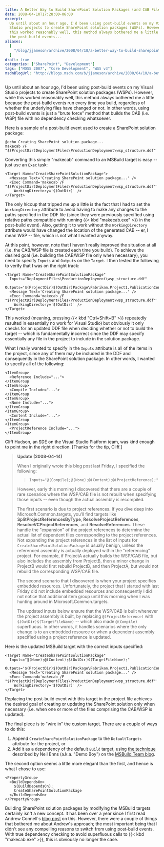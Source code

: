 ```yaml
---
title: A Better Way to Build SharePoint Solution Packages (and CAB Files)
date: 2008-04-10T17:28:00-06:00
excerpt:
  Up until about an hour ago, I'd been using post-build events on my Visual
  Studio projects to create SharePoint solution packages (WSPs). However, while
  this worked reasonably well, this method always bothered me a little because
  the post-build events...
aliases:
  [
    "/blog/jjameson/archive/2008/04/10/a-better-way-to-build-sharepoint-solution-packages-and-cab-files.aspx",
  ]
draft: true
categories: ["SharePoint", "Development"]
tags: ["MOSS 2007", "Core Development", "WSS v3"]
msdnBlogUrl: "http://blogs.msdn.com/b/jjameson/archive/2008/04/10/a-better-way-to-build-sharepoint-solution-packages-and-cab-files.aspx"
---
```


Up until about an hour ago, I'd been using post-build events on my Visual Studio
projects to create SharePoint solution packages (WSPs). However, while this
worked reasonably well, this method always bothered me a little because the
post-build events run every time you build, regardless of whether the underlying
files have changed or not. In other words, using post-build events is just a
"brute force" method that builds the CAB (i.e. WSP) file with no dependency
checking whatsoever.

Here is a sample of a post-build event used to create a SharePoint solution
package:

```
@echo Creating SharePoint solution package...
makecab /F "$(ProjectDir)DeploymentFiles\ProductionDeployment\wsp_structure.ddf"
```

Converting this simple "makecab" command to an MSBuild target is easy -- just
use an `Exec` task:

```
<Target Name="CreateSharePointSolutionPackage">
  <Message Text='Creating SharePoint solution package...' />
  <Exec Command='makecab /F "$(ProjectDir)DeploymentFiles\ProductionDeployment\wsp_structure.ddf"'
    WorkingDirectory='$(OutDir)' />
</Target>
```

The only hiccup that tripped me up a little is the fact that I had to set the
`WorkingDirectory` attribute to avoid having to make any changes to the paths
specified in the DDF file (since they were previously specified using relative
paths compatible with running {{< kbd "makecab.exe" >}} in the post-build
event). Also, getting it to work without the `WorkingDirectory` attribute would
have changed the location of the generated CAB -- er, I mean WSP -- file, which
is not what I wanted anyway.

At this point, however, note that I haven't really improved the situation at all
(i.e. the CAB/WSP file is created each time you build). To achieve the desired
goal (i.e. building the CAB/WSP file only when necessary), you need to specify
`Inputs` and `Outputs` on the `Target`. I then tested the following to verify
that I was on the right track:

```
<Target Name="CreateSharePointSolutionPackage"
  Inputs="DeploymentFiles\ProductionDeployment\wsp_structure.ddf"
  Outputs='$(ProjectDir)$(OutDir)Package\Fabrikam.Project1.PublicationContentTypes.wsp'>
  <Message Text='Creating SharePoint solution package...' />
  <Exec Command='makecab /F "$(ProjectDir)DeploymentFiles\ProductionDeployment\wsp_structure.ddf"'
    WorkingDirectory='$(OutDir)' />
</Target>
```

This worked (meaning, pressing {{< kbd "Ctrl+Shift+B" >}} repeatedly resulted in
essentially no work for Visual Studio) but obviously it only checks for an
updated DDF file when deciding whether or not to build the target -- which is
fundamentally incorrect since the DDF may specify essentially any file in the
project to include in the solution package.

What I really wanted to specify in the `Inputs` attribute is all of the items in
the project, since any of them may be included in the DDF and consequently in
the SharePoint solution package. In other words, I wanted to specify all of the
following:

```
<ItemGroup>
  <Reference Include="...">
</ItemGroup
<ItemGroup>
  <Compile Include="...">
</ItemGroup
<ItemGroup>
  <None Include="...">
</ItemGroup
<ItemGroup>
  <Content Include="...">
</ItemGroup
<ItemGroup>
  <ProjectReference Include="...">
</ItemGroup>
```

Cliff Hudson, an SDE on the Visual Studio Platform team, was kind enough to
point me in the right direction. [Thanks for the tip, Cliff.]

> **Update (2008-04-14)**
>
> When I originally wrote this blog post last Friday, I specified the following:
>
> > `Inputs="@(Compile);@(None);@(Content);@(ProjectReference);"`
>
> However, early this morning I discovered that there are a couple of rare
> scenarios where the WSP/CAB file is not rebuilt when specifying those inputs
> -- even though the actual assembly is recompiled.
>
> The first scenario is due to project references. If you dive deep into
> Microsoft.Common.targets, you'll find targets like
> **SplitProjectReferencesByType**, **ResolveProjectReferences**,
> **ResolveVCProjectReferences**, and **ResolveReferences**. These handle the
> "expansion" of the project references to determine the actual list of
> dependent files corresponding to the project references. Not expanding the
> project references in the list of inputs for `CreateSharePointSolutionPackage`
> is usually benign, unless the referenced assembly is actually deployed within
> the "referencing" project. For example, if ProjectA actually builds the
> WSP/CAB file, but also includes the assembly from ProjectB, then a minor
> change in ProjectB would first rebuild ProjectB, and then ProjectA, but would
> not rebuild the corresponding WSP/CAB file.
>
> The second scenario that I discovered is when your project specifies embedded
> resources. Unfortunately, the project that I started with last Friday did not
> include embedded resources and consequently I did not notice that additional
> item group until this morning when I was hunting around in
> Microsoft.Common.targets.
>
> The updated inputs below ensure that the WSP/CAB is built whenever the project
> assembly is built, by replacing `@(ProjectReference)` with
> `$(OutDir)$(TargetFileName)` -- which also made `@(Compile)` superfluous. In
> other words, it handles scenarios where the only change is to an embedded
> resource or when a dependent assembly specified using a project reference is
> updated.

Here is the updated MSBuild target with the correct inputs specified:

```
<Target Name="CreateSharePointSolutionPackage"
  Inputs="@(None);@(Content);$(OutDir)$(TargetFileName);"
  Outputs='$(ProjectDir)$(OutDir)Package\Fabrikam.Project1.PublicationContentTypes.wsp'>
  <Message Text='Creating SharePoint solution package...' />
  <Exec Command='makecab /F "$(ProjectDir)DeploymentFiles\ProductionDeployment\wsp_structure.ddf"'
    WorkingDirectory='$(OutDir)' />
</Target>
```

Replacing the post-build event with this target in the project file achieves the
desired goal of creating or updating the SharePoint solution only when necessary
(i.e. when one or more of the files comprising the CAB/WSP is updated).

The final piece is to "wire in" the custom target. There are a couple of ways to
do this:

1. Append `CreateSharePointSolutionPackage` to the `DefaultTargets` attribute
   for the project, or
2. Add it as a dependency of the default `Build` target, using
   [the technique](http://blogs.msdn.com/msbuild/archive/2006/02/10/528822.aspx)
   described by Neil Enns (a.k.a. "Demo Boy") on the
   [MSBuild Team blog](http://blogs.msdn.com/msbuild).

The second option seems a little more elegant than the first, and hence is what
I chose to use:

```
<PropertyGroup>
  <BuildDependsOn>
    $(BuildDependsOn);
    CreateSharePointSolutionPackage
  </BuildDependsOn>
</PropertyGroup>
```

Building SharePoint solution packages by modifying the MSBuild targets certainly
isn't a new concept. It has been over a year since I first read Andrew Connell's
[blog post](http://www.andrewconnell.com/blog/articles/UsingVisualStudioAndMsBuildToCreateWssSolutions.aspx)
on this. However, there were a couple of things that bothered me about Andrew's
approach; the most important being that I didn't see any compelling reasons to
switch from using post-build events. With true dependency checking to avoid
superfluous calls to {{< kbd "makecab.exe" >}}, this is obviously no longer the
case.
